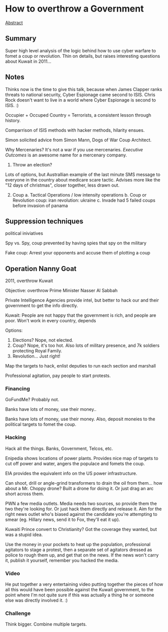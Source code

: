 # How to overthrow a Government

[Abstract](https://www.defcon.org/html/defcon-24/dc-24-speakers.html#Rock)

## Summary
Super high level analysis of the logic behind how to use cyber warfare to fomet a coup or revolution.  Thin on details, but raises interesting questions about Kuwait in 2011...

## Notes
Thinks now is the time to give this talk, because when James Clapper ranks threats to national security, Cyber Espionage came second to ISIS.  Chris Rock doesn't want to live in a world where Cyber Espionage is second to ISIS.  :)

Occupier + Occuped Country = Terrorists, a consistent lesson through history.

Comparrison of ISIS methods with hacker methods, hilarity ensues.

Simon solicited advice from Simon Mann, Dogs of War Coup Architect.

Why Mercenaries?  It's not a war if you use mercenaries.
*Executive Outcomes* is an awesome name for a mercenary company.

1. Throw an election?

Lots of options, but Australlian example of the last minute SMS message to everyone in the country about medicare scare tactic.  Advises more like the "12 days of christmas", closer together, less drawn out.

2. Coup
   a. Tactical Operations / low intensity operations
   b. Coup or Revolution
   coup: iran
   revolution: ukraine
   c. Invade
      had 5 failed coups before invasion of panama

## Suppression techniques
political iniviatives

Spy vs. Spy, coup prevented by having spies that spy on the military

Fake coup: Arrest your opponents and accuse them of plotting a coup

## Operation Nanny Goat
2011, overthrow Kuwait

Objective: overthrow Prime Minister Nasser Al Sabbah

Private Intelligence Agencies provide intel, but better to hack our and their government to get the info directly.

Kuwait: People are not happy that the government is rich, and people are poor.  Won't work in every country, depends

Options:
1. Elections?  Nope, not elected.
2. Coup?  Nope, it's too hot.  Also lots of military presence, and 7k soldiers protecting Royal Family.
3. Revolution... Just right!

Map the targets to hack, enlist deputies to run each section and marshall

Professional agitation, pay people to start protests.

### Financing
GoFundMe?  Probably not.

Banks have lots of money, use their money..

Banks have lots of money, use their money.  Also, deposit moneies to the political targets to fomet the coup.

### Hacking
Hack all the things.  Banks, Government, Telcos, etc.

Enipedia shows locations of power plants.  Provides nice map of targets to cut off power and water, angers the populace and fomets the coup.

EIA provides the equivalent info on the US power infrastructure.

Can shoot, drill or angle-grind transformers to drain the oil from them... how about a Mr. Choppy drone?  Built a drone for doing it.  Or just drag an arc short across them.

PWN a few media outlets.  Media needs two sources, so provide them the two they're looking for.  Or just hack them directly and release it.  Aim for the right news outlet who's biased against the candidate you're attempting to smear (eg. Hillary news, send it to Fox, they'll eat it up).

Kuwaiti Prince convert to Christianity?  Got the coverage they wanted, but was a stupid idea.

Use the money in your pockets to heat up the population, professional agitators to stage a protest, then a separate set of agitators dressed as police to rough them up, and get that on the news.  If the news won't carry it, publish it yourself, remember you hacked the media.

### Video
He put together a very entertaining video putting together the pieces of how all this would have been possible against the Kuwait government, to the point where I'm not quite sure if this was actually a thing he or someone else was directly involved it.  :)

### Challenge
Think bigger.  Combine multiple targets.
